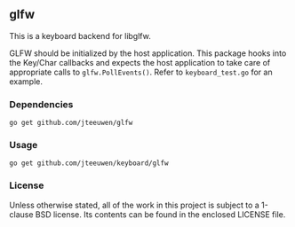 ## glfw

This is a keyboard backend for libglfw.

GLFW should be initialized by the host application. This package hooks into
the Key/Char callbacks and expects the host application to take care of
appropriate calls to `glfw.PollEvents()`. Refer to `keyboard_test.go` for
an example.


### Dependencies

    go get github.com/jteeuwen/glfw


### Usage

    go get github.com/jteeuwen/keyboard/glfw


### License

Unless otherwise stated, all of the work in this project is subject to a
1-clause BSD license. Its contents can be found in the enclosed LICENSE file.

